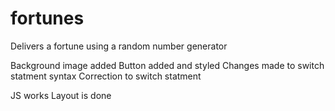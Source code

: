 # fortunes
Delivers a fortune using a random number generator

Background image added
Button added and styled
Changes made to switch statment syntax
Correction to switch statment

JS works
Layout is done